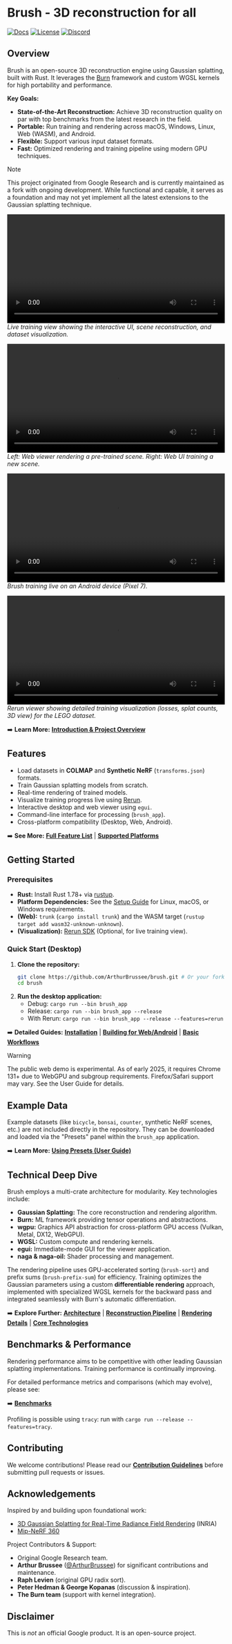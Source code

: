 # Brush - 3D reconstruction for all

[![Docs](https://img.shields.io/badge/Documentation-View%20Here-blue)](docs/README.md)
[![License](https://img.shields.io/badge/License-Apache%202.0-blue.svg)](LICENSE) <!-- Assuming Apache 2.0 based on Google Research -->
[![Discord](https://dcbadge.limes.pink/api/server/TbxJST2BbC?style=flat)](https://discord.gg/TbxJST2BbC)

## Overview

Brush is an open-source 3D reconstruction engine using Gaussian splatting, built with Rust. It leverages the [Burn](https://github.com/burn-rs/burn) framework and custom WGSL kernels for high portability and performance.

**Key Goals:**

*   **State-of-the-Art Reconstruction:** Achieve 3D reconstruction quality on par with top benchmarks from the latest research in the field.
*   **Portable:** Run training and rendering across macOS, Windows, Linux, Web (WASM), and Android.
*   **Flexible:** Support various input dataset formats.
*   **Fast:** Optimized rendering and training pipeline using modern GPU techniques.

> [!NOTE]
> This project originated from Google Research and is currently maintained as a fork with ongoing development. While functional and capable, it serves as a foundation and may not yet implement all the latest extensions to the Gaussian splatting technique.

<video src="https://github.com/user-attachments/assets/b7f55b9c-8632-49f9-b34b-d5de52a7a8b0" controls width="100%"></video>
*Live training view showing the interactive UI, scene reconstruction, and dataset visualization.* 

<video src="https://github.com/user-attachments/assets/4c70f892-cfd2-419f-8098-b0e20dba23c7" controls width="100%"></video>
*Left: Web viewer rendering a pre-trained scene. Right: Web UI training a new scene.* 

<video src="https://github.com/user-attachments/assets/d6751cb3-ff58-45a4-8321-77d3b0a7b051" controls width="100%"></video>
*Brush training live on an Android device (Pixel 7).* 

<video src="https://github.com/user-attachments/assets/f679fec0-935d-4dd2-87e1-c301db9cdc2c" controls width="100%"></video>
*Rerun viewer showing detailed training visualization (losses, splat counts, 3D view) for the LEGO dataset.*

➡️ **Learn More:** [**Introduction & Project Overview**](docs/introduction.md)

## Features

*   Load datasets in **COLMAP** and **Synthetic NeRF** (`transforms.json`) formats.
*   Train Gaussian splatting models from scratch.
*   Real-time rendering of trained models.
*   Visualize training progress live using [Rerun](https://www.rerun.io/).
*   Interactive desktop and web viewer using `egui`.
*   Command-line interface for processing (`brush_app`). <!-- Assuming brush_app is the CLI -->
*   Cross-platform compatibility (Desktop, Web, Android).

➡️ **See More:** [**Full Feature List**](docs/introduction.md#13-key-features) | [**Supported Platforms**](docs/getting-started/user-guide.md#211-installation)

## Getting Started

### Prerequisites

*   **Rust:** Install Rust 1.78+ via [rustup](https://rustup.rs/).
*   **Platform Dependencies:** See the [Setup Guide](docs/getting-started/developer-guide.md#221-development-environment-setup) for Linux, macOS, or Windows requirements.
*   **(Web):** `trunk` (`cargo install trunk`) and the WASM target (`rustup target add wasm32-unknown-unknown`).
*   **(Visualization):** [Rerun SDK](https://www.rerun.io/docs/getting-started/installing-the-sdk) (Optional, for live training view).

### Quick Start (Desktop)

1.  **Clone the repository:**
    ```bash
    git clone https://github.com/ArthurBrussee/brush.git # Or your fork's URL
    cd brush
    ```
2.  **Run the desktop application:**
    *   Debug: `cargo run --bin brush_app`
    *   Release: `cargo run --bin brush_app --release`
    *   With Rerun: `cargo run --bin brush_app --release --features=rerun`

➡️ **Detailed Guides:** [**Installation**](docs/getting-started/user-guide.md#211-installation) | [**Building for Web/Android**](docs/getting-started/developer-guide.md#222-building-the-project) | [**Basic Workflows**](docs/getting-started/user-guide.md#212-basic-workflows-step-by-step)

> [!WARNING]
> The public web demo is experimental. As of early 2025, it requires Chrome 131+ due to WebGPU and subgroup requirements. Firefox/Safari support may vary. See the User Guide for details.

## Example Data

Example datasets (like `bicycle`, `bonsai`, `counter`, synthetic NeRF scenes, etc.) are not included directly in the repository. They can be downloaded and loaded via the "Presets" panel within the `brush_app` application.

➡️ **Learn More:** [**Using Presets (User Guide)**](docs/getting-started/user-guide.md#workflow-1-loading-data) <!-- Adjust link if needed -->

## Technical Deep Dive

Brush employs a multi-crate architecture for modularity. Key technologies include:

*   **Gaussian Splatting:** The core reconstruction and rendering algorithm.
*   **Burn:** ML framework providing tensor operations and abstractions.
*   **wgpu:** Graphics API abstraction for cross-platform GPU access (Vulkan, Metal, DX12, WebGPU).
*   **WGSL:** Custom compute and rendering kernels.
*   **egui:** Immediate-mode GUI for the viewer application.
*   **naga & naga-oil:** Shader processing and management.

The rendering pipeline uses GPU-accelerated sorting (`brush-sort`) and prefix sums (`brush-prefix-sum`) for efficiency. Training optimizes the Gaussian parameters using a custom **differentiable rendering** approach, implemented with specialized WGSL kernels for the backward pass and integrated seamlessly with Burn's automatic differentiation.

➡️ **Explore Further:** [**Architecture**](docs/technical-deep-dive/architecture.md) | [**Reconstruction Pipeline**](docs/technical-deep-dive/reconstruction_pipeline.md) | [**Rendering Details**](docs/technical-deep-dive/gaussian_splatting.md) | [**Core Technologies**](docs/technical-deep-dive/core_technologies.md)

## Benchmarks & Performance

Rendering performance aims to be competitive with other leading Gaussian splatting implementations. Training performance is continually improving.

For detailed performance metrics and comparisons (which may evolve), please see:

➡️ **[Benchmarks](docs/benchmarks.md)**

Profiling is possible using `tracy`: run with `cargo run --release --features=tracy`.

## Contributing

We welcome contributions! Please read our [**Contribution Guidelines**](CONTRIBUTING.md) before submitting pull requests or issues.

## Acknowledgements

Inspired by and building upon foundational work:
*   [3D Gaussian Splatting for Real-Time Radiance Field Rendering](https://repo-sam.inria.fr/fungraph/3d-gaussian-splatting/) (INRIA)
*   [Mip-NeRF 360](https://jonbarron.info/mipnerf360/)

Project Contributors & Support:
*   Original Google Research team.
*   **Arthur Brussee** ([@ArthurBrussee](https://github.com/ArthurBrussee)) for significant contributions and maintenance.
*   **Raph Levien** (original GPU radix sort).
*   **Peter Hedman & George Kopanas** (discussion & inspiration).
*   **The Burn team** (support with kernel integration).

## Disclaimer

This is *not* an official Google product. It is an open-source project.
